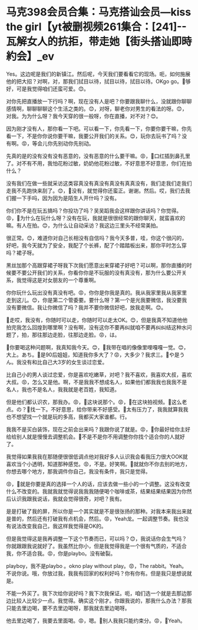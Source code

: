 # 马克398会员合集：马克搭讪会员—kiss the girl【yt被删视频261集合：[241]--瓦解女人的抗拒，带走她【街头搭讪即時約会】_ev

Yes。这边呢是我们的新镇江。然后呢，今天我们要看看它的现场。呃，如何施展他的把大招？对啊，对，那我们拭目以待，拭目以待，拭目以待。OKgo go。🎼够好，可是我觉得咱们还蛮可爱。😊。

对你先把直播放一下行吗？啊，现在没有人是吧？你要跟我聊什么，没就跟你聊聊感情啊，聊聊聊聊这个生活之类的。😊，对呀，聊老你对男生的看法的呀。😊，对我。为为什么呀？我今天穿的很一般呀，你在直播，对不对？😊。

因为刚才没有人，那你看一下吧。可以看一下，你先看一下，你要你要干嘛，你先看一下，不是你你说你要干嘛，我要公开我们的关系。😊，玩你去玩书了吗？没有啊。😡，等会儿你先别动你先别动。

先真的是的没有没有没有恶意的，没有恶意的什么要干嘛。😡，🎼口红插到鼻孔里了。对不有不用，我怕花粉过敏，奶奶他花粉过敏，不好意思不好意思，你们在拍什么？

没有我们在做一些就采访这类容真没有真没有真没有真真没有，我们走我们走我们走我不先跑快来刮了。😊，🎼没有，就觉得你还蛮正。谢谢。然后。哎，我们去我们握一下手吗，因为因为是陌生人开什吗？没有。

你们你不是在玩五搞吗？你投功了吗？吴吴蹈我会这样跟你讲话吗？你觉得。😡，🎼为什么在玩什么呀？没有在玩，我就是很很经常的跟你聊天，就蛮喜欢的嘛。有人在拍。😊，为什么让自动采访？我这边三里头不经常美拍。

很正常。😊，难道你对自己长相没有自信吗？我今天多普，哇，你这个很闪的，好吧，我今天就为了安全，我配了个长裤，配了个踏踏板出来，那你平时怎么穿吗？裙子呀。

黑丝加那个高跟穿裙子呀我下次我们愿意出来穿裙子好吧？可以啊，那你直播的时候要不要公开我们的关系，你看你你是不玩服的没有真没有，那为什么要公开关系，我觉得这是对女朋友的一个尊重啊。

你你玩什么玩出没有真没有吧。😡，你你是你我是真的。我从我家里我从我家里走到这儿。😊，你是第二个管委要。要什么呀？第一个是光我要微信，我没要我没有要微信。我让你微信了吗？我并不要你微信好吧，放我走啊。😊。

🎼走哎，我没有，你随时可以走，你随时可以走太OK。😊，但是我真不知道他他拍完我怎么回煌到哪里啊？没有啊，没有这你不要再纠就咱不要再纠纠结这种水问题了，拍，那往那边走脸，往那边走脸。😡，は。

🎼你要喝这种问题啊，我真知我今天。😊，🎼我带在唱的像像里哩嘎嘎一觉。😊，大上。あち。🎼是90后姐姐，知道我你多大了？😡，大多少？我求三。🎼や是うん。我没有和比自己大3岁的女生谈过恋爱。

比自己小的男人谈过恋爱，你是喜欢吃嫩草，对吧？我不喜欢，我喜欢大叔，喜欢大叔。😡，怎么又是他。啊，不是我我不想成名人，如果他们都我我也我我不是名人，我也不是名人，我我就是老百姓，我知道。

但是他们都认识农，那我办。😡，🎼这块说那个。😡，🎼在这块拍视频。🎼这么老点。の？🎼找一下。不好意思，给你带来不好感受。🎼太有压力了，我我就算我我也不想望找一个就是玩的多高，我都买大家谁都。行。

我我不是买白装饰，现在之前会出来吗？我跟你说了就是。😡，🎼你最好给你主好给给别人就是慢慢去调整机会。🎼不是不是你不用调整你你找个适合你的人就好了。

我觉得如果我我在那随便很很低调点他对我好多人认识我会看我压力很大OOK就喜欢当个小透明，知道那种感觉。😡，不是。好笑啊。🎼就就你不你去别的地方，你想去哪个地方，那我调件你自己，我没有条件，我只是觉得。

😡，🎼就是你要是真的选择一个人的话，应该去做一些小的一个调整。这没有改变什么不改变的。我就我就觉得说我我我随便喝个咖啡或茶，结果结果结果因为你然后认识我跟我说话，我就会觉得很奇，对吧？我有。

是是打破了我的屏，所以你是一个其实就是不是很张扬的那种。对我本来我出来就是普的，然后还有打破我有点机会，然后。😡，Yeah龙。一起调整节奏。我也没有说法改变我自己，我这样我觉得是OK的。

但是我觉得这是我再调整一下这个节奏而已，可以吗？😊，我说话你会生气吗？你就跟跟我说就好了。我虽然比你小，但是我觉得我是一个很有气质的，不适合我，你不适合我。😡，你是playbo。没有破裂。

playboy，我不是playbo 。okno play without play。😡，The rabbit。Yeah。不说你说。哦，你放过我，我我有回家的权利好吗？你有你有。但是我只是想说就是。

不能一外买了。我下次给你说好吗？我下次我保证。呃，咱们选一个就是去那边那边比较人比较少一点。我觉得。确实这个刚才。你跟我说的，那我什么办法？那我只能去里边喝，要不去里边喝呀，那我就去里边喝呀。

他去里边喝了，我要去里面喝。😡，嗯。🎼别人我我只能约束分。😡，🎼Yeah。